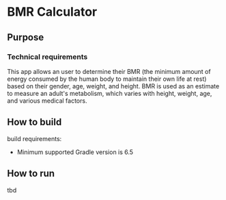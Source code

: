 # BMR Calculator
## Purpose
### Technical requirements
This app allows an user to determine their BMR (the minimum amount of energy consumed by the human body to maintain their own life at rest) based on their gender, age, weight, and height.
BMR is used as an estimate to measure an adult's metabolism, which varies with height, weight, age, and various medical factors.

## How to build
build requirements:
- Minimum supported Gradle version is 6.5

## How to run
tbd

##